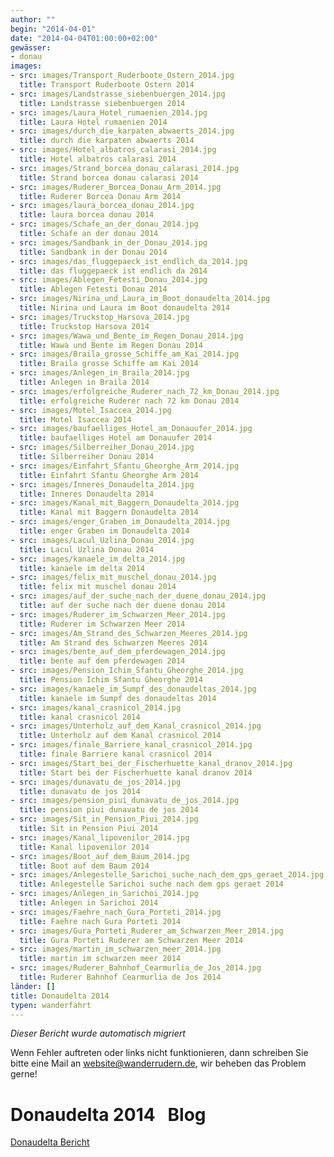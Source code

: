 ```yaml
---
author: ""
begin: "2014-04-01"
date: "2014-04-04T01:00:00+02:00"
gewässer:
- donau
images:
- src: images/Transport_Ruderboote_Ostern_2014.jpg
  title: Transport Ruderboote Ostern 2014
- src: images/Landstrasse_siebenbuergen_2014.jpg
  title: Landstrasse siebenbuergen 2014
- src: images/Laura_Hotel_rumaenien_2014.jpg
  title: Laura Hotel rumaenien 2014
- src: images/durch_die_karpaten_abwaerts_2014.jpg
  title: durch die karpaten abwaerts 2014
- src: images/Hotel_albatros_calarasi_2014.jpg
  title: Hotel albatros calarasi 2014
- src: images/Strand_borcea_donau_calarasi_2014.jpg
  title: Strand borcea donau calarasi 2014
- src: images/Ruderer_Borcea_Donau_Arm_2014.jpg
  title: Ruderer Borcea Donau Arm 2014
- src: images/laura_borcea_donau_2014.jpg
  title: laura borcea donau 2014
- src: images/Schafe_an_der_donau_2014.jpg
  title: Schafe an der donau 2014
- src: images/Sandbank_in_der_Donau_2014.jpg
  title: Sandbank in der Donau 2014
- src: images/das_fluggepaeck_ist_endlich_da_2014.jpg
  title: das fluggepaeck ist endlich da 2014
- src: images/Ablegen_Fetesti_Donau_2014.jpg
  title: Ablegen Fetesti Donau 2014
- src: images/Nirina_und_Laura_im_Boot_donaudelta_2014.jpg
  title: Nirina und Laura im Boot donaudelta 2014
- src: images/Truckstop_Harsova_2014.jpg
  title: Truckstop Harsova 2014
- src: images/Wawa_und_Bente_im_Regen_Donau_2014.jpg
  title: Wawa und Bente im Regen Donau 2014
- src: images/Braila_grosse_Schiffe_am_Kai_2014.jpg
  title: Braila grosse Schiffe am Kai 2014
- src: images/Anlegen_in_Braila_2014.jpg
  title: Anlegen in Braila 2014
- src: images/erfolgreiche_Ruderer_nach_72_km_Donau_2014.jpg
  title: erfolgreiche Ruderer nach 72 km Donau 2014
- src: images/Motel_Isaccea_2014.jpg
  title: Motel Isaccea 2014
- src: images/baufaelliges_Hotel_am_Donauufer_2014.jpg
  title: baufaelliges Hotel am Donauufer 2014
- src: images/Silberreiher_Donau_2014.jpg
  title: Silberreiher Donau 2014
- src: images/Einfahrt_Sfantu_Gheorghe_Arm_2014.jpg
  title: Einfahrt Sfantu Gheorghe Arm 2014
- src: images/Inneres_Donaudelta_2014.jpg
  title: Inneres Donaudelta 2014
- src: images/Kanal_mit_Baggern_Donaudelta_2014.jpg
  title: Kanal mit Baggern Donaudelta 2014
- src: images/enger_Graben_im_Donaudelta_2014.jpg
  title: enger Graben im Donaudelta 2014
- src: images/Lacul_Uzlina_Donau_2014.jpg
  title: Lacul Uzlina Donau 2014
- src: images/kanaele_im_delta_2014.jpg
  title: kanaele im delta 2014
- src: images/felix_mit_muschel_donau_2014.jpg
  title: felix mit muschel donau 2014
- src: images/auf_der_suche_nach_der_duene_donau_2014.jpg
  title: auf der suche nach der duene donau 2014
- src: images/Ruderer_im_Schwarzen_Meer_2014.jpg
  title: Ruderer im Schwarzen Meer 2014
- src: images/Am_Strand_des_Schwarzen_Meeres_2014.jpg
  title: Am Strand des Schwarzen Meeres 2014
- src: images/bente_auf_dem_pferdewagen_2014.jpg
  title: bente auf dem pferdewagen 2014
- src: images/Pension_Ichim_Sfantu_Gheorghe_2014.jpg
  title: Pension Ichim Sfantu Gheorghe 2014
- src: images/kanaele_im_Sumpf_des_donaudeltas_2014.jpg
  title: kanaele im Sumpf des donaudeltas 2014
- src: images/kanal_crasnicol_2014.jpg
  title: kanal crasnicol 2014
- src: images/Unterholz_auf_dem_Kanal_crasnicol_2014.jpg
  title: Unterholz auf dem Kanal crasnicol 2014
- src: images/finale_Barriere_kanal_crasnicol_2014.jpg
  title: finale Barriere kanal crasnicol 2014
- src: images/Start_bei_der_Fischerhuette_kanal_dranov_2014.jpg
  title: Start bei der Fischerhuette kanal dranov 2014
- src: images/dunavatu_de_jos_2014.jpg
  title: dunavatu de jos 2014
- src: images/pension_piui_dunavatu_de_jos_2014.jpg
  title: pension piui dunavatu de jos 2014
- src: images/Sit_in_Pension_Piui_2014.jpg
  title: Sit in Pension Piui 2014
- src: images/Kanal_lipovenilor_2014.jpg
  title: Kanal lipovenilor 2014
- src: images/Boot_auf_dem_Baum_2014.jpg
  title: Boot auf dem Baum 2014
- src: images/Anlegestelle_Sarichoi_suche_nach_dem_gps_geraet_2014.jpg
  title: Anlegestelle Sarichoi suche nach dem gps geraet 2014
- src: images/Anlegen_in_Sarichoi_2014.jpg
  title: Anlegen in Sarichoi 2014
- src: images/Faehre_nach_Gura_Porteti_2014.jpg
  title: Faehre nach Gura Porteti 2014
- src: images/Gura_Porteti_Ruderer_am_Schwarzen_Meer_2014.jpg
  title: Gura Porteti Ruderer am Schwarzen Meer 2014
- src: images/martin_im_schwarzen_meer_2014.jpg
  title: martin im schwarzen meer 2014
- src: images/Ruderer_Bahnhof_Cearmurlia_de_Jos_2014.jpg
  title: Ruderer Bahnhof Cearmurlia de Jos 2014
länder: []
title: Donaudelta 2014
typen: wanderfahrt
---
```



*Dieser Bericht wurde automatisch migriert*

Wenn Fehler auftreten oder links nicht funktionieren, dann schreiben Sie bitte eine Mail an website@wanderrudern.de, wir beheben das Problem gerne!



# Donaudelta 2014   Blog


[Donaudelta Bericht](/berichte/2014/donaudelta_20141)
